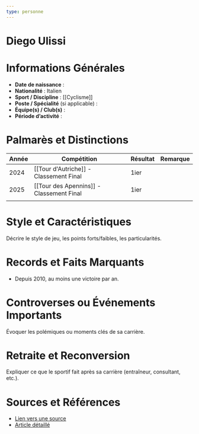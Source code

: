 ```yaml
---
type: personne
---
```


# Diego Ulissi

# Informations Générales
- **Date de naissance** :  
- **Nationalité** :  Italien
- **Sport / Discipline** : [[Cyclisme]] 
- **Poste / Spécialité** (si applicable) :  
- **Équipe(s) / Club(s)** :  
- **Période d’activité** :  

# Palmarès et Distinctions
| Année | Compétition                              | Résultat | Remarque |
| ----- | ---------------------------------------- | -------- | -------- |
| 2024  | [[Tour d'Autriche]] - Classement Final   | 1ier     |          |
| 2025  | [[Tour des Apennins]] - Classement Final | 1ier     |          |
|       |                                          |          |          |

# Style et Caractéristiques
Décrire le style de jeu, les points forts/faibles, les particularités.

# Records et Faits Marquants
- Depuis 2010, au moins une victoire par an.

# Controverses ou Événements Importants
Évoquer les polémiques ou moments clés de sa carrière.

# Retraite et Reconversion
Expliquer ce que le sportif fait après sa carrière (entraîneur, consultant, etc.).

# Sources et Références
- [Lien vers une source](#)
- [Article détaillé](#)
